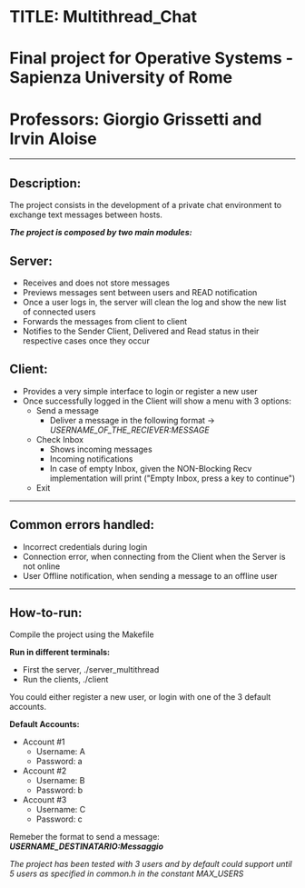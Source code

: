 # TITLE: Multithread_Chat

# Final project for Operative Systems - Sapienza University of Rome
# Professors: Giorgio Grissetti and Irvin Aloise

- - - -

## Description:
The project consists in the development of a private chat environment 
to exchange text messages between hosts. 

***The project is composed by two main modules:***

## Server: 
* Receives and does not store messages
* Previews messages sent between users and READ notification
* Once a user logs in, the server will clean the log and show the new list of connected users
* Forwards the messages from client to client
* Notifies to the Sender Client, Delivered and Read status in their respective cases once they occur

## Client: 
* Provides a very simple interface to login or register a new user
* Once successfully logged in the Client will show a menu with 3 options:
  * Send a message
    * Deliver a message in the following format -> *USERNAME_OF_THE_RECIEVER:MESSAGE*  
  * Check Inbox
    * Shows incoming messages
    * Incoming notifications
    * In case of empty Inbox, given the NON-Blocking Recv implementation will print ("Empty Inbox, press a key to continue")
  * Exit

- - - -

## Common errors handled:
* Incorrect credentials during login
* Connection error, when connecting from the Client when the Server is not online
* User Offline notification, when sending a message to an offline user

- - - -

## How-to-run:
Compile the project using the Makefile


**Run in different terminals:**
* First the server, ./server_multithread
* Run the clients, ./client


You could either register a new user, or login with one of the 3 default accounts.


**Default Accounts:**
* Account #1
  * Username: A 
  * Password: a
* Account #2
  * Username: B 
  * Password: b
* Account #3
  * Username: C 
  * Password: c


Remeber the format to send a message:
***USERNAME_DESTINATARIO:Messaggio***


*The project has been tested with 3 users and by default could support until 5 users as specified in common.h in the constant MAX_USERS*
